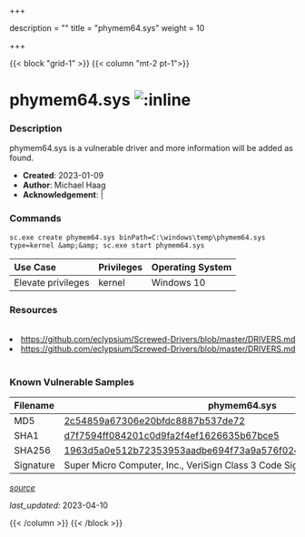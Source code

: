 +++

description = ""
title = "phymem64.sys"
weight = 10

+++


{{< block "grid-1" >}}
{{< column "mt-2 pt-1">}}


# phymem64.sys ![:inline](/images/twitter_verified.png) 


### Description

phymem64.sys is a vulnerable driver and more information will be added as found.

- **Created**: 2023-01-09
- **Author**: Michael Haag
- **Acknowledgement**:  | [](https://twitter.com/)

### Commands

```
sc.exe create phymem64.sys binPath=C:\windows\temp\phymem64.sys type=kernel &amp;&amp; sc.exe start phymem64.sys
```

| Use Case | Privileges | Operating System | 
|:---- | ---- | ---- |
| Elevate privileges | kernel | Windows 10 |

### Resources
<br>
<li><a href=" https://github.com/eclypsium/Screwed-Drivers/blob/master/DRIVERS.md"> https://github.com/eclypsium/Screwed-Drivers/blob/master/DRIVERS.md</a></li>
<li><a href="https://github.com/eclypsium/Screwed-Drivers/blob/master/DRIVERS.md">https://github.com/eclypsium/Screwed-Drivers/blob/master/DRIVERS.md</a></li>
<br>

### Known Vulnerable Samples

| Filename | phymem64.sys |
|:---- | ---- | 
| MD5 | <a href="https://www.virustotal.com/gui/file/2c54859a67306e20bfdc8887b537de72">2c54859a67306e20bfdc8887b537de72</a> |
| SHA1 | <a href="https://www.virustotal.com/gui/file/d7f7594ff084201c0d9fa2f4ef1626635b67bce5">d7f7594ff084201c0d9fa2f4ef1626635b67bce5</a> |
| SHA256 | <a href="https://www.virustotal.com/gui/file/1963d5a0e512b72353953aadbe694f73a9a576f0241a988378fa40bf574eda52">1963d5a0e512b72353953aadbe694f73a9a576f0241a988378fa40bf574eda52</a> |
| Signature | Super Micro Computer, Inc., VeriSign Class 3 Code Signing 2010 CA, VeriSign   |


[*source*](https://github.com/magicsword-io/LOLDrivers/tree/main/yaml/phymem64.yaml)

*last_updated:* 2023-04-10








{{< /column >}}
{{< /block >}}
